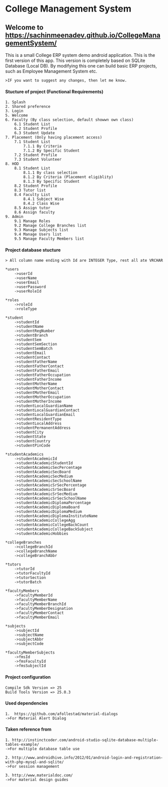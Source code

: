 # College Management System

## Welcome to https://sachinmeenadev.github.io/CollegeManagementSystem/

This is a small College ERP system demo android application. 
This is the first version of this app. This version is completely based on SQLite Database (Local DB).
By modifying this one can build basic ERP projects, such as Employee Management System etc.
    
    >IF you want to suggest any changes, then let me know.

#### Stucture of project (Functional Requirements)
    1. Splash
	2. Shared preference
	3. Login
	5. Welcome
	6. Faculty (By class selection, default showwn own class)
		6.1 Student List
		6.2 Student Profile
		6.3 Student Update
	7. Placement (Only having placement access)
		7.1 Student List
			7.1.1 By Criteria
			7.1.2 By Specific Student
		7.2 Student Profile
		7.3 Student Volunteer
	8. HOD
		8.1 Student List
			8.1.1 By class selection
			8.1.2 By Criteria (Placement eligiblity)
			8.1.3 By Specific Student
		8.2 Student Profile
		8.3 Tutor list
		8.4 Faculty List	
			8.4.1 Subject Wise
			8.4.2 Class Wise
		8.5 Assign tutor
		8.6 Assign faculty
	9. Admin
		9.1 Manage Roles
		9.2 Manage College Branches list
		9.3 Manage Subjects list
		9.4 Manage Users list		
		9.5 Manage Faculty Members list

#### Project database stucture
    > All column name ending with Id are INTEGER Type, rest all ate VRCHAR

    *users
		->userId 
		->userName
		->userEmail
		->userPassword
		->userRoleId
		
	*roles
		->roleId
		->roleType
		
	*student 
		->studentId
		->studentName
		->studentRegNumber
		->studentBranch
		->studentSem
		->studentSemSection
		->studentSemBatch
		->studentEmail
		->studentContact
		->studentFatherName
		->studentFatherContact
		->studentFatherEmail
		->studentFatherOccupation
		->studentFatherIncome
		->studentMotherName
		->studentMotherContact
		->studentMotherEmail
		->studentMotherOccupation
		->studentMotherIncome
		->studentLocalGuardianName
		->studentLocalGuardianContact
		->studentLocalGuardianEmail
		->studentResidentType
		->studentLocalAddress
		->studentPermanentAddress
		->studentCity
		->studentState
		->studentCountry
		->studentPinCode
		
	*studentAcademics
		->studentAcademicId
		->studentAcademicStudentId
		->studentAcademicSecPercentage
		->studentAcademicSecBoard
		->studentAcademicSecMedium
		->studentAcademicSecSchoolName
		->studentAcademicSrSecPercentage
		->studentAcademicSrSecBoard
		->studentAcademicSrSecMedium
		->studentAcademicSrSecSchoolName
		->studentAcademicDiplomaPercentage
		->studentAcademicDiplomaBoard
		->studentAcademicDiplomaMedium
		->studentAcademicDiplomaInstituteName
		->studentAcademicCollegeAgg
		->studentAcademicCollegeBackCount
		->studentAcademicCollegeBackSubject
		->studentAcademicHobbies
		
	*collegeBranches
		->collegeBranchId
		->collegeBranchName
		->collegeBranchAbbr
		
	*tutors
		->tutorId
		->tutorFacultyId
		->tutorSection
		->tutorBatch
		
	*facultyMembers
		->facultyMemberId
		->facultyMemberName
		->facultyMemberBranchId
		->facultyMemberDesignation
		->facultyMemberContact
		->facultyMemberEmail
		
	*subjects
		->subjectId
		->subjectName
		->subjectAbbr
		->subjectCode
		
	*facultyMemberSubjects
		->fmsId
		->fmsFacultyId
		->fmsSubjectId

#### Project configuration
    Compile Sdk Version => 25
    Build Tools Version => 25.0.3
    
#### Used dependencies
    1.  https://github.com/afollestad/material-dialogs 
    ->For Material Alert Dialog 
      
#### Taken reference from 
    1. http://instinctcoder.com/android-studio-sqlite-database-multiple-tables-example/
    ->For multiple database table use
    
    2. http://www.androidhive.info/2012/01/android-login-and-registration-with-php-mysql-and-sqlite/
    ->For session management
    
    3. http://www.materialdoc.com/
    ->For material design guides
